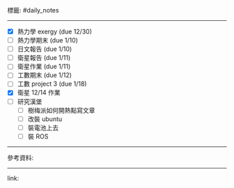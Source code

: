標籤: #daily_notes 

---

- [x] 熱力學 exergy (due 12/30)
- [ ] 熱力學期末 (due 1/10)
- [ ] 日文報告 (due 1/10)
- [ ] 衛星報告 (due 1/11)
- [ ] 衛星作業 (due 1/11)
- [ ] 工數期末 (due 1/12)
- [ ] 工數 project 3 (due 1/18)
- [x] 衛星 12/14 作業
- [ ] 研究漢堡
	- [ ] 樹梅派如何開熱點寫文章
	- [ ] 改裝 ubuntu
	- [ ] 裝電池上去
	- [ ] 裝 ROS

---

參考資料:



---

link:

